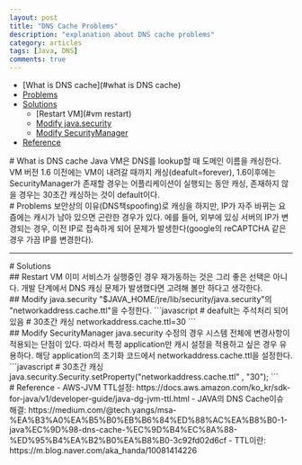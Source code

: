 ```yaml
---
layout: post
title: "DNS Cache Problems"
description: "explanation about DNS cache problems"
category: articles
tags: [Java, DNS]
comments: true
---
```



<!-- contents -->
- [What is DNS cache](#what is DNS cache)
- [Problems](#problems)
- [Solutions](#method)
  - [Restart VM](#vm restart)
  - [Modify java.security](#java.security)
  - [Modify SecurityManager](#SecurityManager)
- [Reference](#reference)


<div id='what is DNS cache'/>
# What is DNS cache
Java VM은 DNS를 lookup할 때 도메인 이름을 캐싱한다. VM 버전 1.6 이전에는 VM이 내려갈 때까지 캐싱(deafult=forever), 1.6이후에는 SecurityManager가 존재할 경우는 어플리케이션이 실행되는 동안 캐싱, 존재하지 않을 경우는 30초간 캐싱하는 것이 default이다.  


<div id='problems'/>
# Problems
보안상의 이유(DNS책spoofing)로 캐싱을 하지만, IP가 자주 바뀌는 요즘에는 캐시가 남아 있으면 곤란한 경우가 있다. 에를 들어, 외부에 있싱 서버의 IP가 변경되는 경우, 이전 IP로 접속하게 되어 문제가 발생한다(google의 reCAPTCHA 같은 경우 가끔 IP를 변경한다).

---

<div id='method'/>
# Solutions

<div id='vm restart'/>
## Restart VM
이미 서비스가 실행중인 경우 재가동하는 것은 그리 좋은 선택은 아니다. 개발 단계에서 DNS 캐싱 문제가 발생했다면 고려해 볼만 하다고 생각한다.

<br/>

<div id='java.security'/>
## Modify java.security
"$JAVA_HOME/jre/lib/security/java.security"의 "networkaddress.cache.ttl"을 수정한다.
```javascript
# deafult는 주석처리 되어 있음
# 30초간 캐싱
networkaddress.cache.ttl=30
```

<br/>

<div id='SecurityManager'/>
## Modify SecurityManager
java.security 수정의 경우 시스템 전체에 변경사항이 적용되는 단점이 있다. 따라서 특정 application만 캐시 설정을 적용하고 싶은 경우 유용하다. 해당 application의 초기화 코드에서 networkaddress.cache.ttl을 설정한다.
```javascript
# 30초간 캐싱
java.security.Security.setProperty("networkaddress.cache.ttl" , "30");
```

<br/>

<div id='reference'/>
# Reference
- AWS-JVM TTL설정: https://docs.aws.amazon.com/ko_kr/sdk-for-java/v1/developer-guide/java-dg-jvm-ttl.html
- JAVA의 DNS Cache이슈 해결: https://medium.com/@tech.yangs/msa-%EA%B3%A0%EA%B5%B0%EB%B6%84%ED%88%AC%EA%B8%B0-1-java%EC%9D%98-dns-cache-%EC%9D%B4%EC%8A%88-%ED%95%B4%EA%B2%B0%EA%B8%B0-3c92fd02d6cf
- TTL이란: https://m.blog.naver.com/aka_handa/10081414226